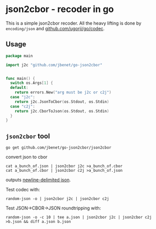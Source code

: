 # json2cbor - recoder in go

This is a simple json2cbor recoder. All the heavy lifting is done
by `encoding/json` and [github.com/ugorji/go/codec](https://github.com/ugorji/go/tree/master/codec#readme).

## Usage

```go
package main

import j2c "github.com/jbenet/go-json2cbor"


func main() {
  switch os.Args[1] {
  default:
    return errors.New("arg must be j2c or c2j")
  case "j2c":
    return j2c.JsonToCbor(os.Stdout, os.Stdin)
  case "c2j":
    return j2c.CborToJson(os.Stdout, os.Stdin)
  }
}
```

## `json2cbor` tool

```
go get github.com/jbenet/go-json2cbor/json2cbor
```

convert json to cbor

```
cat a_bunch_of.json | json2cbor j2c >a_bunch_of.cbor
cat a_bunch_of.cbor | json2cbor c2j >a_bunch_of.json
```

outputs [newline-delimited json](//github.com/maxogden/ndjson).

Test codec with:

```
random-json -o | json2cbor j2c | json2cbor c2j
```

Test JSON->CBOR->JSON roundtripping with:

```
random-json -o -c 10 | tee a.json | json2cbor j2c | json2cbor c2j >b.json && diff a.json b.json
```
